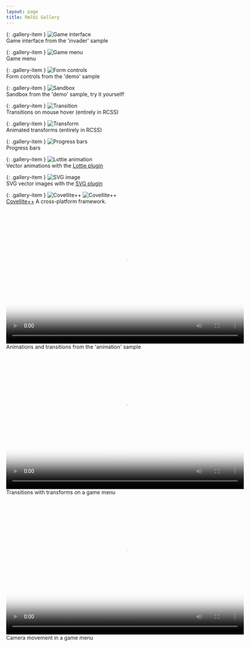 ```yaml
---
layout: page
title: RmlUi Gallery
---
```


{: .gallery-item }
![Game interface](../assets/gallery/invader.png)  
Game interface from the 'invader' sample

{: .gallery-item }
![Game menu](../assets/gallery/menu_screen.png)  
Game menu

{: .gallery-item }
![Form controls](../assets/gallery/forms.png)  
Form controls from the 'demo' sample

{: .gallery-item }
![Sandbox](../assets/gallery/sandbox.png)  
Sandbox from the 'demo' sample, try it yourself!

{: .gallery-item }
![Transition](../assets/gallery/transition.gif)  
Transitions on mouse hover (entirely in RCSS)

{: .gallery-item }
![Transform](../assets/gallery/transform.gif)  
Animated transforms (entirely in RCSS)

{: .gallery-item }
![Progress bars](cpp_manual/element_packages/progress_bar.gif)  
Progress bars

{: .gallery-item }
![Lottie animation](../assets/gallery/lottie.gif)  
Vector animations with the [Lottie plugin](cpp_manual/lottie.html)

{: .gallery-item }
![SVG image](../assets/gallery/svg_plugin.png)  
SVG vector images with the [SVG plugin](cpp_manual/svg.html)

{: .gallery-item }
![Covellite++](../assets/gallery/covellitepp_1.jpg)
![Covellite++](../assets/gallery/covellitepp_2.jpg)  
[Covellite++](http://unicornum.github.io/Covellitepp/index.html) A cross-platform framework.

<p class="gallery-item">
<video src="animations/animation_sample.webm" width="640" height="360" poster="animations/animation_sample_poster.png" preload="metadata" controls></video><br/>
Animations and transitions from the 'animation' sample</p>

<p class="gallery-item">
<video src="animations/game_main_menu.webm" width="640" height="360" poster="animations/game_main_menu_poster.png" preload="metadata" controls></video><br/>
Transitions with transforms on a game menu</p>

<p class="gallery-item">
<video src="animations/game_menu_transform.webm" width="640" height="360" poster="animations/game_menu_transform_poster.png" preload="metadata" controls></video><br/>
Camera movement in a game menu</p>
